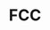 ---
# This topic lives at
# https://digital.gov/topics/fcc

# Topic Title
title: "FCC"

# description — keep it short and clear
# summary: ""

# Weight
weight: 1

# For more information on managing topics,
# see https://github.com/GSA/digitalgov.gov/wiki/topics
---